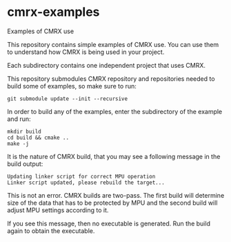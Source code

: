 # cmrx-examples
Examples of CMRX use

This repository contains simple examples of CMRX use. You can use them to understand how CMRX is being used in your project.

Each subdirectory contains one independent project that uses CMRX.

This repository submodules CMRX repository and repositories needed to build some of examples, so make sure to run:

~~~~~~~~~~~~
git submodule update --init --recursive
~~~~~~~~~~~~

In order to build any of the examples, enter the subdirectory of the example and run:

~~~~~~~~~~~~
mkdir build
cd build && cmake ..
make -j
~~~~~~~~~~~~

It is the nature of CMRX build, that you may see a following message in the build output:
~~~~~~~~~~~~
Updating linker script for correct MPU operation
Linker script updated, please rebuild the target...
~~~~~~~~~~~~
This is not an error. CMRX builds are two-pass. The first build will determine size of the data
that has to be protected by MPU and the second build will adjust MPU settings according to it.

If you see this message, then no executable is generated. Run the build again to obtain
the executable.
